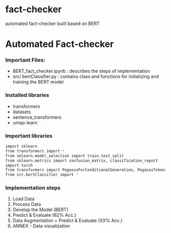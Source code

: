 # fact-checker
automated fact-checker built based on BERT



# Automated Fact-checker

### Important Files:
* BERT_fact_checker.ipynb : describes the steps of implementation
* src/ bertClassifier.py : contains class and functions for initializing and training the BERT model


### Installed libraries
* transformers 
* datasets 
* sentence_transformers 
* umap-learn


### Important libraries
```bash
import sklearn
from transformers import *
from sklearn.model_selection import train_test_split
from sklearn.metrics import confusion_matrix, classification_report
import torch
from transformers import PegasusForConditionalGeneration, PegasusTokenizer
from src.bertClassifier import *
```

### Implementation steps
1.   Load Data
2.   Process Data
3.   Develop the Model (BERT)
4.   Predict & Evaluate (62% Acc.)
5.   Data Augmentation + Predict & Evaluate (XX% Acc.)
6.   ANNEX - Data visualization
